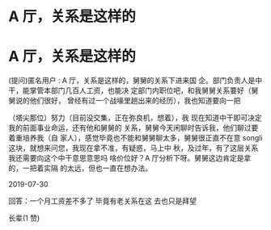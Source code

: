 # A 厅，关系是这样的

# A 厅，关系是这样的

(提问)匿名用户 : A 厅，关系是这样的，舅舅的关系下进来国 企。部门负责人是中干，能掌管本部门几百人工资，也能决 定部门内职位吧，和我舅舅关系要好（舅舅说的他们很好， 曾经有过一个战壕里趟出来的经历），我也知道要向一把

（塔尖那位）努力（目前没交集，正在弥良机，想着），我 现在知道中干即可决定我的前面事业命运，还有他和舅舅的 关系，舅舅今天闲聊时告诉我，他们聊过要着重培养我（自 家人），感觉毕竟也不能和舅舅聊太多，舅舅很正直不在意 songli 这块，就想来问您，我现在拿不准，有疑惑，马上中 秋，及过年，有了这层关系我还需要向这个中干意思意思吗 啥价位好？A 厅分析下呀。舅舅这边肯定是拿的，一把着实隔 的太远，但也一直在想办法。

2019-07-30

回答：一个月工资差不多了 毕竟有老关系在这 去也只是拜望

长辈(1 赞)